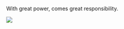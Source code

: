 With great power, comes great responsibility.

![](https://github.com/FawazBinSaleem/FawazBinSaleem/blob/main/spiderman-gif-4.gif)
